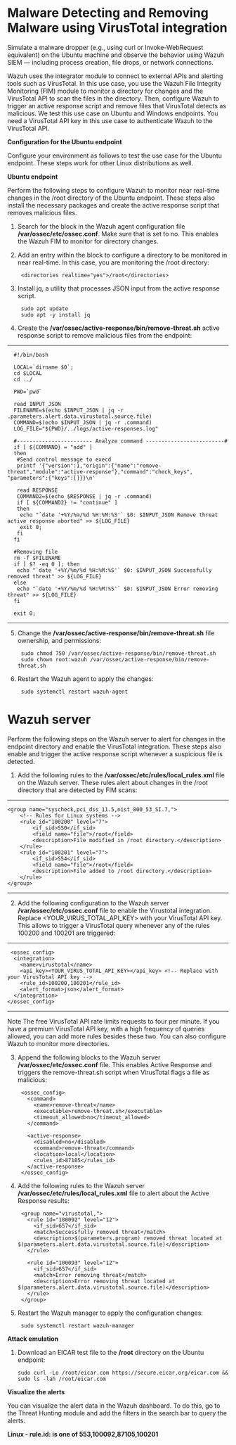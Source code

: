 # Malware Detecting and Removing Malware using VirusTotal integration 

Simulate a malware dropper (e.g., using curl or Invoke-WebRequest equivalent) on the Ubuntu machine and observe the behavior using Wazuh SIEM — including process creation, file drops, or network connections.

Wazuh uses the integrator module to connect to external APIs and alerting tools such as VirusTotal. In this use case, you use the Wazuh File Integrity Monitoring (FIM) module to monitor a directory for changes and the VirusTotal API to scan the files in the directory. Then, configure Wazuh to trigger an active response script and remove files that VirusTotal detects as malicious. We test this use case on Ubuntu and Windows endpoints.
You need a VirusTotal API key in this use case to authenticate Wazuh to the VirusTotal API.

**Configuration for the Ubuntu endpoint**

Configure your environment as follows to test the use case for the Ubuntu endpoint. These steps work for other Linux distributions as well.

**Ubuntu endpoint**

Perform the following steps to configure Wazuh to monitor near real-time changes in the /root directory of the Ubuntu endpoint. These steps also install the necessary packages and create the active response script that removes malicious files.

1. Search for the <syscheck> block in the Wazuh agent configuration file **/var/ossec/etc/ossec.conf**. Make sure that <disabled> is set to no. This enables the Wazuh FIM to monitor for directory changes.

2. Add an entry within the <syscheck> block to configure a directory to be monitored in near real-time. In this case, you are monitoring the /root directory:

        <directories realtime="yes">/root</directories>

3. Install jq, a utility that processes JSON input from the active response script.

        sudo apt update
        sudo apt -y install jq

4. Create the **/var/ossec/active-response/bin/remove-threat.sh** active response script to remove malicious files from the endpoint:

--------------------------------------------------------------------------------------------------------
      #!/bin/bash
      
      LOCAL=`dirname $0`;
      cd $LOCAL
      cd ../
      
      PWD=`pwd`
      
      read INPUT_JSON
      FILENAME=$(echo $INPUT_JSON | jq -r .parameters.alert.data.virustotal.source.file)
      COMMAND=$(echo $INPUT_JSON | jq -r .command)
      LOG_FILE="${PWD}/../logs/active-responses.log"
      
      #------------------------ Analyze command -------------------------#
      if [ ${COMMAND} = "add" ]
      then
       #Send control message to execd
       printf '{"version":1,"origin":{"name":"remove-threat","module":"active-response"},"command":"check_keys", "parameters":{"keys":[]}}\n'
      
       read RESPONSE
       COMMAND2=$(echo $RESPONSE | jq -r .command)
       if [ ${COMMAND2} != "continue" ]
       then
        echo "`date '+%Y/%m/%d %H:%M:%S'` $0: $INPUT_JSON Remove threat active response aborted" >> ${LOG_FILE}
        exit 0;
       fi
      fi
      
      #Removing file
      rm -f $FILENAME
      if [ $? -eq 0 ]; then
       echo "`date '+%Y/%m/%d %H:%M:%S'` $0: $INPUT_JSON Successfully removed threat" >> ${LOG_FILE}
      else
       echo "`date '+%Y/%m/%d %H:%M:%S'` $0: $INPUT_JSON Error removing threat" >> ${LOG_FILE}
      fi
      
      exit 0;

------------------------------------------------------------------------------------------------------
5. Change the **/var/ossec/active-response/bin/remove-threat.sh** file ownership, and permissions:


        sudo chmod 750 /var/ossec/active-response/bin/remove-threat.sh
        sudo chown root:wazuh /var/ossec/active-response/bin/remove-threat.sh

6. Restart the Wazuh agent to apply the changes:

        sudo systemctl restart wazuh-agent

# Wazuh server

Perform the following steps on the Wazuh server to alert for changes in the endpoint directory and enable the VirusTotal integration. These steps also enable and trigger the active response script whenever a suspicious file is detected.

1. Add the following rules to the **/var/ossec/etc/rules/local_rules.xml** file on the Wazuh server. These rules alert about changes in the /root directory that are detected by FIM scans:

--------------------------------------------------------------------------------------------
    <group name="syscheck,pci_dss_11.5,nist_800_53_SI.7,">
        <!-- Rules for Linux systems -->
        <rule id="100200" level="7">
            <if_sid>550</if_sid>
            <field name="file">/root</field>
            <description>File modified in /root directory.</description>
        </rule>
        <rule id="100201" level="7">
            <if_sid>554</if_sid>
            <field name="file">/root</field>
            <description>File added to /root directory.</description>
        </rule>
    </group>

--------------------------------------------------------------------------------------------------------------------

2. Add the following configuration to the Wazuh server **/var/ossec/etc/ossec.conf** file to enable the Virustotal integration. Replace <YOUR_VIRUS_TOTAL_API_KEY> with your VirusTotal API key. This allows to trigger a VirusTotal query whenever any of the rules 100200 and 100201 are triggered:

------------------------------------------------------------------------------------------------
     <ossec_config>
      <integration>
        <name>virustotal</name>
        <api_key><YOUR_VIRUS_TOTAL_API_KEY></api_key> <!-- Replace with your VirusTotal API key -->
        <rule_id>100200,100201</rule_id>
        <alert_format>json</alert_format>
      </integration>
    </ossec_config>
 ------------------------------------------------------------------------------------------------     

  Note The free VirusTotal API rate limits requests to four per minute. If you have a premium VirusTotal API key, with a high frequency of queries allowed, you can add more rules besides these two. You can also configure Wazuh to monitor more directories.

3. Append the following blocks to the Wazuh server **/var/ossec/etc/ossec.conf** file. This enables Active Response and triggers the remove-threat.sh script when VirusTotal flags a file as malicious:


        <ossec_config>
          <command>
            <name>remove-threat</name>
            <executable>remove-threat.sh</executable>
            <timeout_allowed>no</timeout_allowed>
          </command>
        
          <active-response>
            <disabled>no</disabled>
            <command>remove-threat</command>
            <location>local</location>
            <rules_id>87105</rules_id>
          </active-response>
        </ossec_config>

4. Add the following rules to the Wazuh server **/var/ossec/etc/rules/local_rules.xml** file to alert about the Active Response results:


        <group name="virustotal,">
          <rule id="100092" level="12">
            <if_sid>657</if_sid>
            <match>Successfully removed threat</match>
            <description>$(parameters.program) removed threat located at $(parameters.alert.data.virustotal.source.file)</description>
          </rule>
        
          <rule id="100093" level="12">
            <if_sid>657</if_sid>
            <match>Error removing threat</match>
            <description>Error removing threat located at $(parameters.alert.data.virustotal.source.file)</description>
          </rule>
        </group>

5. Restart the Wazuh manager to apply the configuration changes:

        sudo systemctl restart wazuh-manager

**Attack emulation**

1. Download an EICAR test file to the **/root** directory on the Ubuntu endpoint:

       sudo curl -Lo /root/eicar.com https://secure.eicar.org/eicar.com && sudo ls -lah /root/eicar.com

**Visualize the alerts**

You can visualize the alert data in the Wazuh dashboard. To do this, go to the Threat Hunting module and add the filters in the search bar to query the alerts.

**Linux - rule.id: is one of 553,100092,87105,100201**
